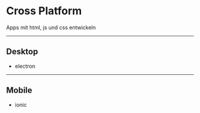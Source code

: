 # Cross Platform
Apps mit html, js und css entwickeln


---
## Desktop
- electron 


---
## Mobile
- ionic


